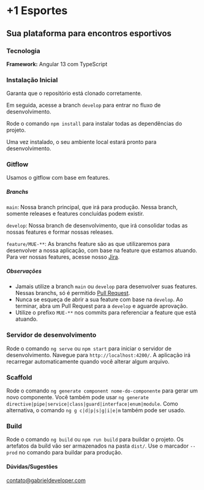 # +1 Esportes
## Sua plataforma para encontros esportivos

### Tecnologia
 **Framework:** Angular 13 com TypeScript
 
### Instalação Inicial
Garanta que o repositório está clonado corretamente.

Em seguida, acesse a branch `develop` para entrar no fluxo de desenvolvimento.

Rode o comando `npm install` para instalar todas as dependências do projeto.

Uma vez instalado, o seu ambiente local estará pronto para desenvolvimento.

### Gitflow
Usamos o gitflow com base em features.

##### Branchs
`main`: Nossa branch principal, que irá para produção. Nessa branch, somente releases e features concluídas podem existir.

`develop`: Nossa branch de desenvolvimento, que irá consolidar todas as nossas features e formar nossas releases.

`feature/MUE-**`: As branchs feature são as que utilizaremos para desenvolver a nossa aplicação, com base na feature que estamos atuando.
Para ver nossas features, acesse nosso [Jira](https://maisumesportes.atlassian.net/).

##### Observações
 - Jamais utilize a branch `main` ou `develop` para desenvolver suas features. Nessas branchs, só é permitido [Pull Request](https://medium.com/luizalabs/pull-merge-requests-seguindo-boas-pr%C3%A1ticas-8a7bbbad0ea7).
 - Nunca se esqueça de abrir a sua feature com base na `develop`. Ao terminar, abra um Pull Request para a `develop` e aguarde aprovação.
 - Utilize o prefixo `MUE-**` nos commits para referenciar a feature que está atuando.

 
### Servidor de desenvolvimento
Rode o comando `ng serve` ou `npm start` para iniciar o servidor de desenvolvimento.
Navegue para `http://localhost:4200/`. A aplicação irá recarregar automaticamente quando você alterar algum arquivo.

### Scaffold
Rode o comando `ng generate component nome-do-componente` para gerar um novo componente. Você também pode usar `ng generate directive|pipe|service|class|guard|interface|enum|module`.
Como alternativa, o comando `ng g c|d|p|s|g|i|e|m` também pode ser usado.

### Build
Rode o comando `ng build` ou `npm run build` para buildar o projeto. Os artefatos da build vão ser armazenados na pasta `dist/`. Use o marcador `--prod` no comando para buildar para produção.


#### Dúvidas/Sugestões
contato@gabrieldeveloper.com